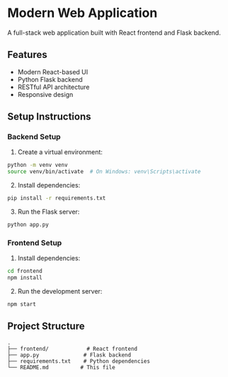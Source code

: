 # Modern Web Application

A full-stack web application built with React frontend and Flask backend.

## Features
- Modern React-based UI
- Python Flask backend
- RESTful API architecture
- Responsive design

## Setup Instructions

### Backend Setup
1. Create a virtual environment:
```bash
python -m venv venv
source venv/bin/activate  # On Windows: venv\Scripts\activate
```

2. Install dependencies:
```bash
pip install -r requirements.txt
```

3. Run the Flask server:
```bash
python app.py
```

### Frontend Setup
1. Install dependencies:
```bash
cd frontend
npm install
```

2. Run the development server:
```bash
npm start
```

## Project Structure
```
.
├── frontend/            # React frontend
├── app.py              # Flask backend
├── requirements.txt    # Python dependencies
└── README.md          # This file